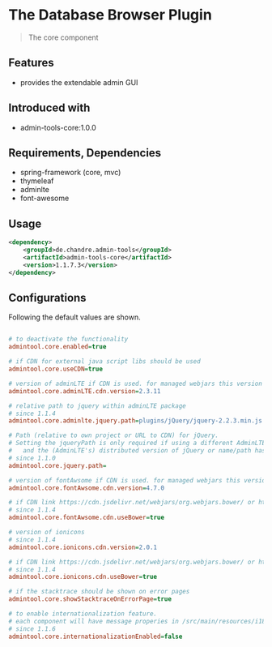 # The Database Browser Plugin
> The core component


## Features
* provides the extendable admin GUI 

## Introduced with
* admin-tools-core:1.0.0

## Requirements, Dependencies
* spring-framework (core, mvc)
* thymeleaf
* adminlte
* font-awesome

## Usage

```xml
<dependency>
	<groupId>de.chandre.admin-tools</groupId>
	<artifactId>admin-tools-core</artifactId>
	<version>1.1.7.3</version>
</dependency>
```

## Configurations

Following the default values are shown.	
```ini

# to deactivate the functionality
admintool.core.enabled=true

# if CDN for external java script libs should be used
admintool.core.useCDN=true

# version of adminLTE if CDN is used. for managed webjars this version should be used.
admintool.core.adminLTE.cdn.version=2.3.11

# relative path to jquery within adminLTE package
# since 1.1.4
admintool.core.adminlte.jquery.path=plugins/jQuery/jquery-2.2.3.min.js

# Path (relative to own project or URL to CDN) for jQuery.
# Setting the jqueryPath is only required if using a different AdminLTE version than the configured one 
#   and the (AdminLTE's) distributed version of jQuery or name/path has been changed
# since 1.1.0
admintool.core.jquery.path=

# version of fontAwsome if CDN is used. for managed webjars this version should be used.
admintool.core.fontAwsome.cdn.version=4.7.0

# if CDN link https://cdn.jsdelivr.net/webjars/org.webjars.bower/ or https://cdn.jsdelivr.net/webjars/ should be used 
# since 1.1.4
admintool.core.fontAwsome.cdn.useBower=true

# version of ionicons
# since 1.1.4
admintool.core.ionicons.cdn.version=2.0.1

# if CDN link https://cdn.jsdelivr.net/webjars/org.webjars.bower/ or https://cdn.jsdelivr.net/webjars/ should be used 
# since 1.1.4
admintool.core.ionicons.cdn.useBower=true

# if the stacktrace should be shown on error pages
admintool.core.showStacktraceOnErrorPage=true

# to enable internationalization feature.
# each component will have message properies in /src/main/resources/i18n/admintool/<componentName>-messages.properties (and <componentName>-messages_en.properties)
# since 1.1.6
admintool.core.internationalizationEnabled=false
	
```
